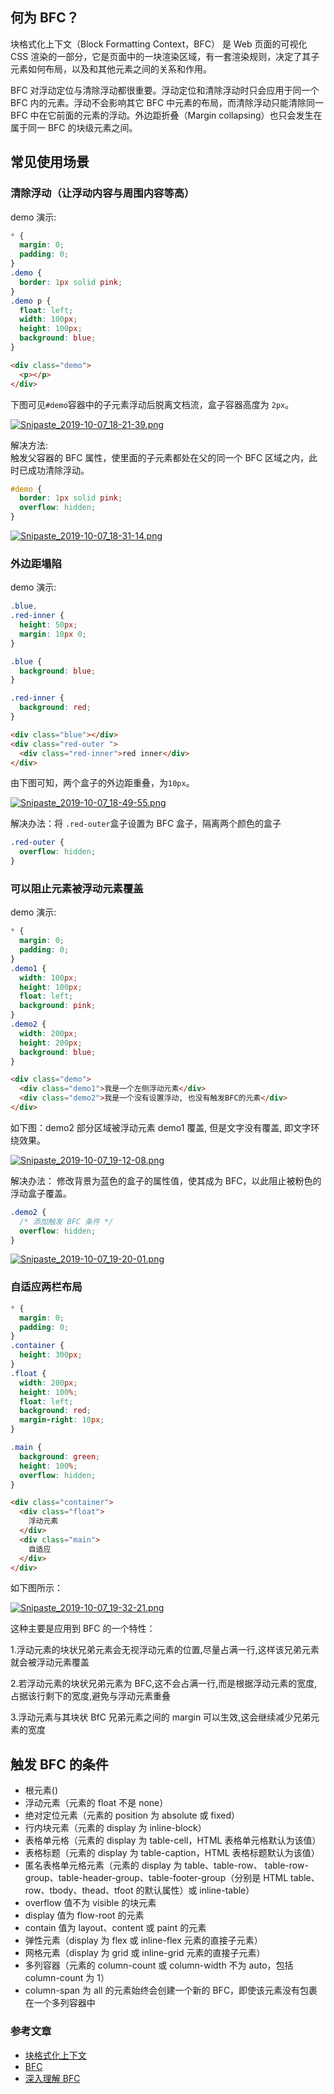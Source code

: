 ## 何为 BFC？

块格式化上下文（Block Formatting Context，BFC） 是 Web 页面的可视化 CSS 渲染的一部分，它是页面中的一块渲染区域，有一套渲染规则，决定了其子元素如何布局，以及和其他元素之间的关系和作用。

BFC 对浮动定位与清除浮动都很重要。浮动定位和清除浮动时只会应用于同一个 BFC 内的元素。浮动不会影响其它 BFC 中元素的布局，而清除浮动只能清除同一 BFC 中在它前面的元素的浮动。外边距折叠（Margin collapsing）也只会发生在属于同一 BFC 的块级元素之间。

## 常见使用场景

### 清除浮动（让浮动内容与周围内容等高）

demo 演示:

```css
* {
  margin: 0;
  padding: 0;
}
.demo {
  border: 1px solid pink;
}
.demo p {
  float: left;
  width: 100px;
  height: 100px;
  background: blue;
}
```

```html
<div class="demo">
  <p></p>
</div>
```

下图可见`#demo`容器中的子元素浮动后脱离文档流，盒子容器高度为 `2px`。

[![Snipaste_2019-10-07_18-21-39.png](https://camo.githubusercontent.com/3c70d565be629c5680a628dd785ba3b817f0e796/687474703a2f2f7777312e73696e61696d672e636e2f6c617267652f64663535316561356c793167377074346c6a636f6b6a3231377930346f33796c2e6a7067)](https://camo.githubusercontent.com/3c70d565be629c5680a628dd785ba3b817f0e796/687474703a2f2f7777312e73696e61696d672e636e2f6c617267652f64663535316561356c793167377074346c6a636f6b6a3231377930346f33796c2e6a7067)

解决方法:  
触发父容器的 BFC 属性，使里面的子元素都处在父的同一个 BFC 区域之内，此时已成功清除浮动。

```css
#demo {
  border: 1px solid pink;
  overflow: hidden;
}
```

[![Snipaste_2019-10-07_18-31-14.png](https://camo.githubusercontent.com/644414eaaa637c73b0910f9de4a3864053f20a84/687474703a2f2f7777312e73696e61696d672e636e2f6c617267652f64663535316561356c793167377074656d776b6c356a323138393035793073742e6a7067)](https://camo.githubusercontent.com/644414eaaa637c73b0910f9de4a3864053f20a84/687474703a2f2f7777312e73696e61696d672e636e2f6c617267652f64663535316561356c793167377074656d776b6c356a323138393035793073742e6a7067)

### 外边距塌陷

demo 演示:

```css
.blue,
.red-inner {
  height: 50px;
  margin: 10px 0;
}

.blue {
  background: blue;
}

.red-inner {
  background: red;
}
```

```html
<div class="blue"></div>
<div class="red-outer ">
  <div class="red-inner">red inner</div>
</div>
```

由下图可知，两个盒子的外边距重叠，为`10px`。

[![Snipaste_2019-10-07_18-49-55.png](https://camo.githubusercontent.com/54e40faa3141658853a4e18ea0cd87deacc8d4d5/687474703a2f2f7777312e73696e61696d672e636e2f6c617267652f64663535316561356c793167377074787868376c646a323166323063726467702e6a7067)](https://camo.githubusercontent.com/54e40faa3141658853a4e18ea0cd87deacc8d4d5/687474703a2f2f7777312e73696e61696d672e636e2f6c617267652f64663535316561356c793167377074787868376c646a323166323063726467702e6a7067)

解决办法：将 `.red-outer`盒子设置为 BFC 盒子，隔离两个颜色的盒子

```css
.red-outer {
  overflow: hidden;
}
```

### 可以阻止元素被浮动元素覆盖

demo 演示:

```css
* {
  margin: 0;
  padding: 0;
}
.demo1 {
  width: 100px;
  height: 100px;
  float: left;
  background: pink;
}
.demo2 {
  width: 200px;
  height: 200px;
  background: blue;
}
```

```html
<div class="demo">
  <div class="demo1">我是一个左侧浮动元素</div>
  <div class="demo2">我是一个没有设置浮动, 也没有触发BFC的元素</div>
</div>
```

如下图：demo2 部分区域被浮动元素 demo1 覆盖, 但是文字没有覆盖, 即文字环绕效果。

[![Snipaste_2019-10-07_19-12-08.png](https://camo.githubusercontent.com/cd02a77816558d9acb6787f9795b4830fbb25247/687474703a2f2f7777312e73696e61696d672e636e2f6c617267652f64663535316561356c7931673770756c31753031656a3231386130396b676d312e6a7067)](https://camo.githubusercontent.com/cd02a77816558d9acb6787f9795b4830fbb25247/687474703a2f2f7777312e73696e61696d672e636e2f6c617267652f64663535316561356c7931673770756c31753031656a3231386130396b676d312e6a7067)

解决办法： 修改背景为蓝色的盒子的属性值，使其成为 BFC，以此阻止被粉色的浮动盒子覆盖。

```css
.demo2 {
  /* 添加触发 BFC 条件 */
  overflow: hidden;
}
```

[![Snipaste_2019-10-07_19-20-01.png](https://camo.githubusercontent.com/53073c083e76c3e416ec516c44dc6c2baeb98aa6/687474703a2f2f7777312e73696e61696d672e636e2f6c617267652f64663535316561356c79316737707574617771336d6a323166673065626d79382e6a7067)](https://camo.githubusercontent.com/53073c083e76c3e416ec516c44dc6c2baeb98aa6/687474703a2f2f7777312e73696e61696d672e636e2f6c617267652f64663535316561356c79316737707574617771336d6a323166673065626d79382e6a7067)

### 自适应两栏布局

```css
* {
  margin: 0;
  padding: 0;
}
.container {
  height: 300px;
}
.float {
  width: 200px;
  height: 100%;
  float: left;
  background: red;
  margin-right: 10px;
}

.main {
  background: green;
  height: 100%;
  overflow: hidden;
}
```

```html
<div class="container">
  <div class="float">
    浮动元素
  </div>
  <div class="main">
    自适应
  </div>
</div>
```

如下图所示：

[![Snipaste_2019-10-07_19-32-21.png](https://camo.githubusercontent.com/dd5eb7dd5e37915ac1775f84e69afb76ae4a9f35/687474703a2f2f7777312e73696e61696d672e636e2f6c617267652f64663535316561356c79316737707636336a3469656a3231686330387764666f2e6a7067)](https://camo.githubusercontent.com/dd5eb7dd5e37915ac1775f84e69afb76ae4a9f35/687474703a2f2f7777312e73696e61696d672e636e2f6c617267652f64663535316561356c79316737707636336a3469656a3231686330387764666f2e6a7067)

这种主要是应用到 BFC 的一个特性：

1.浮动元素的块状兄弟元素会无视浮动元素的位置,尽量占满一行,这样该兄弟元素就会被浮动元素覆盖

2.若浮动元素的块状兄弟元素为 BFC,这不会占满一行,而是根据浮动元素的宽度,占据该行剩下的宽度,避免与浮动元素重叠

3.浮动元素与其块状 BfC 兄弟元素之间的 margin 可以生效,这会继续减少兄弟元素的宽度

## 触发 BFC 的条件

- 根元素()
- 浮动元素（元素的 float 不是 none）
- 绝对定位元素（元素的 position 为 absolute 或 fixed）
- 行内块元素（元素的 display 为 inline-block）
- 表格单元格（元素的 display 为 table-cell，HTML 表格单元格默认为该值）
- 表格标题（元素的 display 为 table-caption，HTML 表格标题默认为该值）
- 匿名表格单元格元素（元素的 display 为 table、table-row、 table-row-group、table-header-group、table-footer-group（分别是 HTML table、row、tbody、thead、tfoot 的默认属性）或 inline-table）
- overflow 值不为 visible 的块元素
- display 值为 flow-root 的元素
- contain 值为 layout、content 或 paint 的元素
- 弹性元素（display 为 flex 或 inline-flex 元素的直接子元素）
- 网格元素（display 为 grid 或 inline-grid 元素的直接子元素）
- 多列容器（元素的 column-count 或 column-width 不为 auto，包括 column-count 为 1）
- column-span 为 all 的元素始终会创建一个新的 BFC，即使该元素没有包裹在一个多列容器中

### 参考文章

- [块格式化上下文](https://developer.mozilla.org/zh-CN/docs/Web/Guide/CSS/Block_formatting_context)
- [BFC](https://github.com/NuoHui/fe-note/blob/master/docs/css3/BFC.md)
- [深入理解 BFC](https://www.cnblogs.com/xiaohuochai/p/5248536.html)
